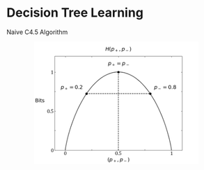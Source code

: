 # Decision Tree Learning
Naive C4.5 Algorithm


<p align="center">
    <img src="photos/infoEntropy.png" width=75%>
</p>
